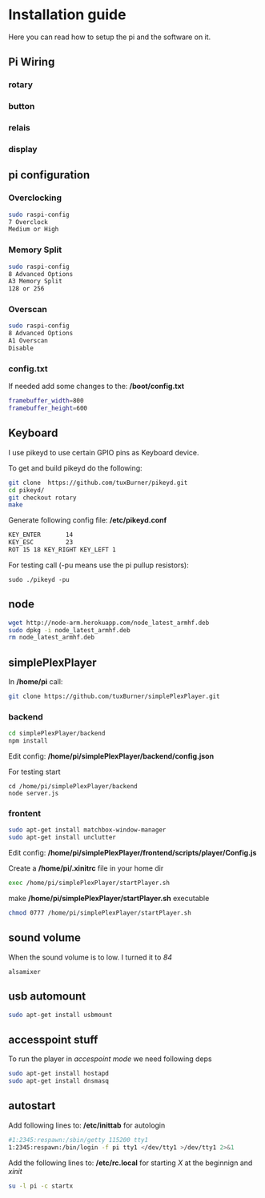 # Installation guide

Here you can read how to setup the pi and the software on it.


## Pi Wiring

### rotary
### button
### relais
### display


## pi configuration

### Overclocking
```bash
sudo raspi-config
7 Overclock
Medium or High
```

### Memory Split
```bash
sudo raspi-config
8 Advanced Options
A3 Memory Split
128 or 256
```

### Overscan
```bash
sudo raspi-config
8 Advanced Options
A1 Overscan
Disable
```

### config.txt
If needed add some changes to the: **/boot/config.txt**

```bash
framebuffer_width=800
framebuffer_height=600
```

## Keyboard

I use pikeyd to use certain GPIO pins as Keyboard device.


To get and build pikeyd do the following:
```bash
git clone  https://github.com/tuxBurner/pikeyd.git
cd pikeyd/
git checkout rotary
make
```

Generate following config file: **/etc/pikeyd.conf**

```bash
KEY_ENTER       14
KEY_ESC         23
ROT 15 18 KEY_RIGHT KEY_LEFT 1
```

For testing call (-pu means use the pi pullup resistors):
```
sudo ./pikeyd -pu
```

## node

```bash
wget http://node-arm.herokuapp.com/node_latest_armhf.deb
sudo dpkg -i node_latest_armhf.deb
rm node_latest_armhf.deb
```

## simplePlexPlayer

In **/home/pi** call:

```bash
git clone https://github.com/tuxBurner/simplePlexPlayer.git
```

### backend
```bash
cd simplePlexPlayer/backend
npm install
```

Edit config: **/home/pi/simplePlexPlayer/backend/config.json**

For testing start
```
cd /home/pi/simplePlexPlayer/backend
node server.js
```

### frontent

``` bash
sudo apt-get install matchbox-window-manager
sudo apt-get install unclutter
```

Edit config: **/home/pi/simplePlexPlayer/frontend/scripts/player/Config.js**

Create a **/home/pi/.xinitrc** file in your home dir

```bash
exec /home/pi/simplePlexPlayer/startPlayer.sh
```

make **/home/pi/simplePlexPlayer/startPlayer.sh** executable
```bash
chmod 0777 /home/pi/simplePlexPlayer/startPlayer.sh
```

## sound volume

When the sound volume is to low.
I turned it to *84*
```
alsamixer
```

## usb automount

```bash
sudo apt-get install usbmount
```

## accesspoint stuff

To run the player in *accespoint mode* we need following deps

```bash
sudo apt-get install hostapd
sudo apt-get install dnsmasq
```

## autostart

Add following lines to:  **/etc/inittab** for autologin
```bash
#1:2345:respawn:/sbin/getty 115200 tty1
1:2345:respawn:/bin/login -f pi tty1 </dev/tty1 >/dev/tty1 2>&1
```

Add the following lines to: **/etc/rc.local** for starting *X* at the beginnign and  *xinit*
```bash
su -l pi -c startx
```
